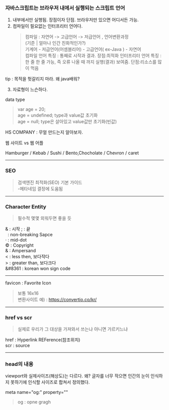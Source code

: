 ### 자바스크립트는 브라우저 내에서 실행되는 스크립트 언어

1. 내부에서만 실행됨. 장점이자 단점. 브라우저만 있으면 어디서든 가능.
2. 컴파일이 필요없는 인터프리터 언어다.
   > 컴파일 : 자연어 -> 고급언어 -> 저급언어 , 언어변환과정  
   > (기준 | 얼마나 인간 친화적인가?)  
   > 기계어 - 저급언어(어셈블리어) - 고급언어( ex-Java ) - 자연어  
   >  컴파일 언어 특징 : 통째로 시작과 결과. 장점:최적화
   > 인터프리터 언어 특징 : 한 줄 한 줄 가능, 즉 오류 나올 때 까지 실행(결과) 보여줌. 단점:리소스를 많이 먹음

tip : 목적을 헛갈리지 마라. 왜 java배워?

3. 자료형이 느슨하다.

data type

> var age = 20;  
> age = undefined; type과 value값 초기화  
> age = null; type은 살아있고 value값만 초기화(빈값)

HS COMPANY : 무얼 만드는지 알아보자.

웹 사이트 vs 웹 어플

Hamburger / Kebab / Sushi / Bento,Chocholate / Chevron / caret

---

### SEO

> 검색엔진 최적화(SEO) 기본 가이드  
> -메타네임 결정에 도움됨

---

### Character Entity

> 필수적 몇몇 외워두면 좋을 듯

& : 시작 ; : 끝  
&nbsp; : non-breaking Sapce  
&middot; : mid-dot  
&copy; : Copyright  
&amp; : Ampersand  
&lt; : less then, 보다작다  
&gt; : greater than, 보다크다  
&#8361 : korean won sign code

---

favicon : Favorite Icon

> 보통 16x16  
> 변환사이트 예) : https://convertio.co/kr/

---

### href vs scr

> 실제로 우리가 그 대상을 가져와서 쓰는냐 아니면 가르키느냐

href : Hyperlink REFerence(참조위치)  
scr : source

---

### head의 내용

viewport와 실제사이즈(해상도)는 다르다. 왜? 글자를 너무 작으면 인간의 눈이 인식하지 못하기에 인식할 사이즈로 합쳐서 정의했다.

meta name="og:" property=""

> og : opne gragh

